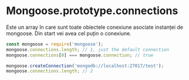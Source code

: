 # Mongoose.prototype.connections

Este un array în care sunt toate obiectele conexiune asociate instanței de mongoose. Din start vei avea cel puțin o conexiune.

```javascript
const mongoose = require('mongoose');
mongoose.connections.length; // 1, just the default connection
mongoose.connections[0] === mongoose.connection; // true

mongoose.createConnection('mongodb://localhost:27017/test');
mongoose.connections.length; // 2
```
